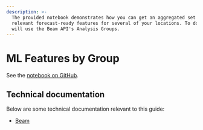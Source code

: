 ```yaml
---
description: >-
  The provided notebook demonstrates how you can get an aggregated set of
  relevant forecast-ready features for several of your locations. To do this, we
  will use the Beam API's Analysis Groups.
---
```


# ML Features by Group

See the [notebook on GitHub](https://github.com/predicthq/phq-data-science-docs/blob/master/demand-forecasting-with-events/identify-group-level-features-with-beam-api.ipynb).

## Technical documentation

Below are some technical documentation relevant to this guide:

* [Beam](https://app.gitbook.com/s/kEFs8urDbSJqBmXUI3Lv/beam "mention")
